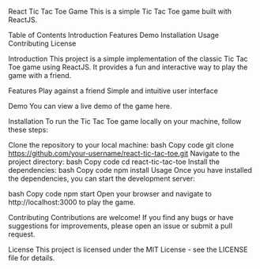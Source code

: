 React Tic Tac Toe Game
This is a simple Tic Tac Toe game built with ReactJS.

Table of Contents
Introduction
Features
Demo
Installation
Usage
Contributing
License


Introduction
This project is a simple implementation of the classic Tic Tac Toe game using ReactJS. It provides a fun and interactive way to play the game  with a friend.

Features
Play against a friend
Simple and intuitive user interface


Demo
You can view a live demo of the game here.

Installation
To run the Tic Tac Toe game locally on your machine, follow these steps:

Clone the repository to your local machine:
bash
Copy code
git clone https://github.com/your-username/react-tic-tac-toe.git
Navigate to the project directory:
bash
Copy code
cd react-tic-tac-toe
Install the dependencies:
bash
Copy code
npm install
Usage
Once you have installed the dependencies, you can start the development server:

bash
Copy code
npm start
Open your browser and navigate to http://localhost:3000 to play the game.

Contributing
Contributions are welcome! If you find any bugs or have suggestions for improvements, please open an issue or submit a pull request.

License
This project is licensed under the MIT License - see the LICENSE file for details.

